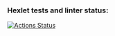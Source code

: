 ### Hexlet tests and linter status:
[![Actions Status](https://github.com/bblazeAl/frontend-project-11/actions/workflows/hexlet-check.yml/badge.svg)](https://github.com/bblazeAl/frontend-project-11/actions)